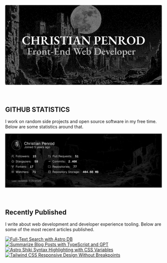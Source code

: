 
<picture>
  <source media="(prefers-color-scheme: dark)" srcset="assets/banner.dark.png?v=c31f2c94-d98e-4d16-a08a-71d3dc4e070f" width="843px" />
  <source media="(prefers-color-scheme: light)" srcset="assets/banner.light.png?v=c31f2c94-d98e-4d16-a08a-71d3dc4e070f" width="843px" />
  <img src="assets/banner.dark.png?v=c31f2c94-d98e-4d16-a08a-71d3dc4e070f" alt="Banner" width="843px" />
</picture>
<br />
<br />
<br />
<h2>GITHUB STATISTICS</h2>
<p>I work on random side projects and open source software in my free time. Below are some statistics around that.</p>
<picture>
  <source media="(prefers-color-scheme: dark)" srcset="assets/statistics.dark.png?v=c31f2c94-d98e-4d16-a08a-71d3dc4e070f" width="843px" />
  <source media="(prefers-color-scheme: light)" srcset="assets/statistics.light.png?v=c31f2c94-d98e-4d16-a08a-71d3dc4e070f" width="843px" />
  <img src="assets/statistics.dark.png?v=c31f2c94-d98e-4d16-a08a-71d3dc4e070f" alt="Github Statistics" width="843px" />
</picture>
<br />
<br />
<br />
<h2>Recently Published</h2>
<p>I write about web development and developer experience tooling. Below are some of the most recent articles published.</p>
<a href="https://christianpenrod.com/blog/full-text-search-with-astro-db"><img src="https://christianpenrod.com/blog/full-text-search-with-astro-db.png?v=c31f2c94-d98e-4d16-a08a-71d3dc4e070f" alt="Full-Text Search with Astro DB" width="421px" /></a>
<a href="https://christianpenrod.com/blog/summarize-blog-posts-with-typescript-and-gpt"><img src="https://christianpenrod.com/blog/summarize-blog-posts-with-typescript-and-gpt.png?v=c31f2c94-d98e-4d16-a08a-71d3dc4e070f" alt="Summarize Blog Posts with TypeScript and GPT" width="421px" /></a>
<a href="https://christianpenrod.com/blog/astro-shiki-syntax-highlighting-with-css-variables"><img src="https://christianpenrod.com/blog/astro-shiki-syntax-highlighting-with-css-variables.png?v=c31f2c94-d98e-4d16-a08a-71d3dc4e070f" alt="Astro Shiki Syntax Highlighting with CSS Variables" width="421px" /></a>
<a href="https://christianpenrod.com/blog/tailwindcss-responsive-design-without-breakpoints"><img src="https://christianpenrod.com/blog/tailwindcss-responsive-design-without-breakpoints.png?v=c31f2c94-d98e-4d16-a08a-71d3dc4e070f" alt="Tailwind CSS Responsive Design Without Breakpoints" width="421px" /></a>
